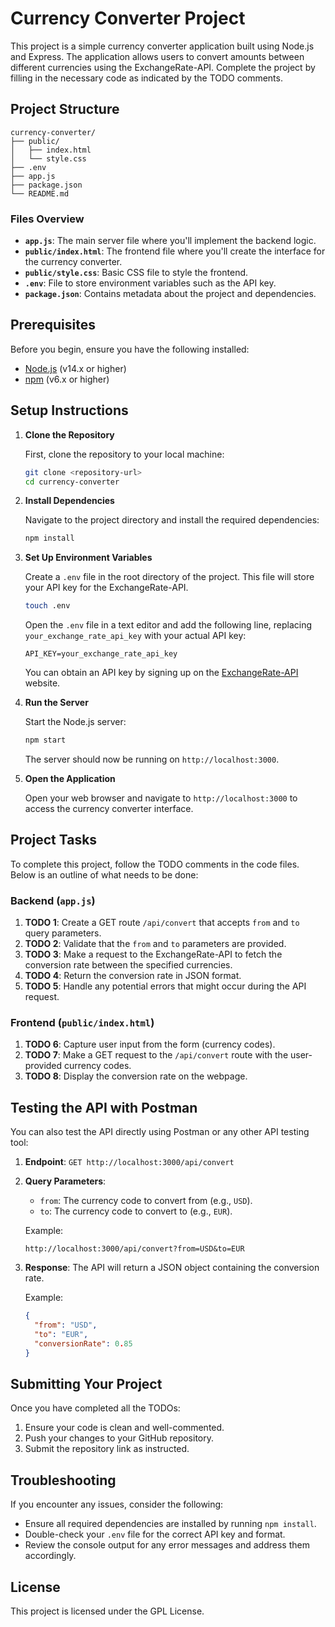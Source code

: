 
# Currency Converter Project

This project is a simple currency converter application built using Node.js and Express. The application allows users to convert amounts between different currencies using the ExchangeRate-API. Complete the project by filling in the necessary code as indicated by the TODO comments.

## Project Structure

```
currency-converter/
├── public/
│   ├── index.html
│   └── style.css
├── .env
├── app.js
├── package.json
└── README.md
```

### Files Overview

- **`app.js`**: The main server file where you'll implement the backend logic.
- **`public/index.html`**: The frontend file where you'll create the interface for the currency converter.
- **`public/style.css`**: Basic CSS file to style the frontend.
- **`.env`**: File to store environment variables such as the API key.
- **`package.json`**: Contains metadata about the project and dependencies.

## Prerequisites

Before you begin, ensure you have the following installed:

- [Node.js](https://nodejs.org/) (v14.x or higher)
- [npm](https://www.npmjs.com/) (v6.x or higher)

## Setup Instructions

1. **Clone the Repository**

   First, clone the repository to your local machine:

   ```bash
   git clone <repository-url>
   cd currency-converter
   ```

2. **Install Dependencies**

   Navigate to the project directory and install the required dependencies:

   ```bash
   npm install
   ```

3. **Set Up Environment Variables**

   Create a `.env` file in the root directory of the project. This file will store your API key for the ExchangeRate-API.

   ```bash
   touch .env
   ```

   Open the `.env` file in a text editor and add the following line, replacing `your_exchange_rate_api_key` with your actual API key:

   ```plaintext
   API_KEY=your_exchange_rate_api_key
   ```

   You can obtain an API key by signing up on the [ExchangeRate-API](https://www.exchangerate-api.com/) website.

4. **Run the Server**

   Start the Node.js server:

   ```bash
   npm start
   ```

   The server should now be running on `http://localhost:3000`.

5. **Open the Application**

   Open your web browser and navigate to `http://localhost:3000` to access the currency converter interface.

## Project Tasks

To complete this project, follow the TODO comments in the code files. Below is an outline of what needs to be done:

### Backend (`app.js`)

1. **TODO 1**: Create a GET route `/api/convert` that accepts `from` and `to` query parameters.
2. **TODO 2**: Validate that the `from` and `to` parameters are provided.
3. **TODO 3**: Make a request to the ExchangeRate-API to fetch the conversion rate between the specified currencies.
4. **TODO 4**: Return the conversion rate in JSON format.
5. **TODO 5**: Handle any potential errors that might occur during the API request.

### Frontend (`public/index.html`)

1. **TODO 6**: Capture user input from the form (currency codes).
2. **TODO 7**: Make a GET request to the `/api/convert` route with the user-provided currency codes.
3. **TODO 8**: Display the conversion rate on the webpage.

## Testing the API with Postman

You can also test the API directly using Postman or any other API testing tool:

1. **Endpoint**: `GET http://localhost:3000/api/convert`
2. **Query Parameters**:
   - `from`: The currency code to convert from (e.g., `USD`).
   - `to`: The currency code to convert to (e.g., `EUR`).

   Example:

   ```
   http://localhost:3000/api/convert?from=USD&to=EUR
   ```

3. **Response**: The API will return a JSON object containing the conversion rate.

   Example:

   ```json
   {
     "from": "USD",
     "to": "EUR",
     "conversionRate": 0.85
   }
   ```

## Submitting Your Project

Once you have completed all the TODOs:

1. Ensure your code is clean and well-commented.
2. Push your changes to your GitHub repository.
3. Submit the repository link as instructed.

## Troubleshooting

If you encounter any issues, consider the following:

- Ensure all required dependencies are installed by running `npm install`.
- Double-check your `.env` file for the correct API key and format.
- Review the console output for any error messages and address them accordingly.

## License

This project is licensed under the GPL License.
